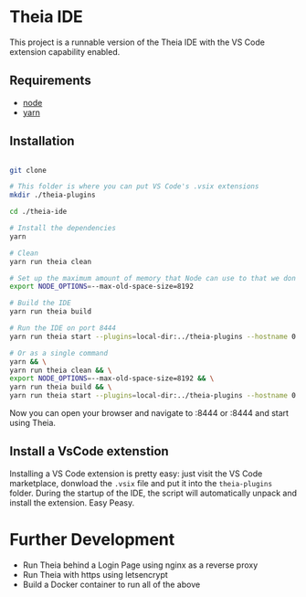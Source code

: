 # Theia IDE

This project is a runnable version of the Theia IDE with the VS Code extension capability enabled.

## Requirements

- [node](https://nodejs.org/en/)
- [yarn](https://yarnpkg.com/lang/en/)

## Installation

```sh

git clone 

# This folder is where you can put VS Code's .vsix extensions
mkdir ./theia-plugins

cd ./theia-ide

# Install the dependencies
yarn

# Clean
yarn run theia clean

# Set up the maximum amount of memory that Node can use to that we don't run into heap troubles
export NODE_OPTIONS=--max-old-space-size=8192

# Build the IDE
yarn run theia build

# Run the IDE on port 8444
yarn run theia start --plugins=local-dir:../theia-plugins --hostname 0.0.0.0 --port 8444

# Or as a single command
yarn && \
yarn run theia clean && \
export NODE_OPTIONS=--max-old-space-size=8192 && \
yarn run theia build && \
yarn run theia start --plugins=local-dir:../theia-plugins --hostname 0.0.0.0 --port 8444

```

Now you can open your browser and navigate to <your-domain>:8444 or <your-ip>:8444 and start using Theia.

## Install a VsCode extenstion

Installing a VS Code extension is pretty easy: just visit the VS Code marketplace, donwload the `.vsix` file and put it into the `theia-plugins` folder. During the startup of the IDE, the script will automatically unpack and install the extension. Easy Peasy.

# Further Development

- Run Theia behind a Login Page using nginx as a reverse proxy
- Run Theia with https using letsencrypt
- Build a Docker container to run all of the above